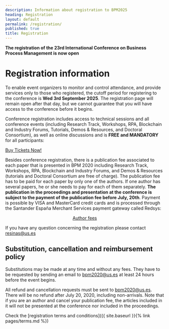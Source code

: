 ```yaml
---
description: Information about registration to BPM2025
heading: Registration
layout: default
permalink: /registration/
published: true
title: Registration
---
```


**The registration of the 23rd International Conference on Business Process Management is now open**

# Registration information

To enable event organizers to monitor and control attendance, and provide services only to those who registered, the cutoff period for registering to the conference is **Wed 3rd September 2025**. The registration page will remain open after that day, but we cannot guarantee that you will have access to the conference before it begins.

Conference registration includes access to technical sessions and all conference events (including Research Track, Workshops, RPA, Blockchain and Industry Forums, Tutorials, Demos & Resources, and Doctoral Consortium), as well as online discussions and is **FREE and MANDATORY** for all participants: 

<a class="button" href="{{ site.ticket_link }}" target="_blank">Buy Tickets Now!</a>

Besides conference registration, there is a publication fee associated to each paper that is presented in BPM 2020 including Research Track, Workshops, RPA, Blockchain and Industry Forums, and Demos & Resources (tutorials and Doctoral Consortium are free of charge). The publication fee has to be paid for each paper by only one of the authors. If one author has several papers, he or she needs to pay for each of them separately. **The publication in the proceedings and presentation at the conference is subject to the payment of the publication fee before July, 20th**. Payment is possible by VISA and MasterCard credit cards and is processed through the Santander España Merchant Services payment gateway called Redsys:
<div style="text-align: center"><a href="{{ site.baseurl }}/authorRegistration.md" class="button">Author fees</a></div>

If you have any question concerning the registration please contact resinas@us.es


## Substitution, cancellation and reimbursement policy

Substitutions may be made at any time and without any fees. They have to be requested by sending an email to bpm2020@us.es at least 24 hours before the event begins.

All refund and cancellation requests must be sent to bpm2020@us.es. There will be no refund after July 20, 2020, including non-arrivals. Note that if you are an author and cancel your publication fee, the articles included in it will not be presented at the conference nor included in the proceedings.

Check the [registration terms and conditions]({{ site.baseurl }}{% link pages/terms.md %})

